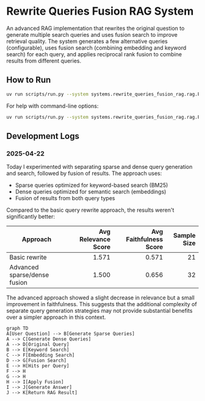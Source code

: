 # Rewrite Queries Fusion RAG System

An advanced RAG implementation that rewrites the original question to generate multiple search queries and uses fusion search to improve retrieval quality. The system generates a few alternative queries (configurable), uses fusion search (combining embedding and keyword search) for each query, and applies reciprocal rank fusion to combine results from different queries.

## How to Run

```bash
uv run scripts/run.py --system systems.rewrite_queries_fusion_rag.rag.FusionRAGSystem --input data/generated_qa_pairs/datamorgana_dataset_20250414_181830.n2.tsv
```

For help with command-line options:

```bash
uv run scripts/run.py --system systems.rewrite_queries_fusion_rag.rag.FusionRAGSystem --help
```

## Development Logs

### 2025-04-22

Today I experimented with separating sparse and dense query generation and search, followed by fusion of results. The approach uses:

- Sparse queries optimized for keyword-based search (BM25)
- Dense queries optimized for semantic search (embeddings)
- Fusion of results from both query types

Compared to the basic query rewrite approach, the results weren't significantly better:

| Approach | Avg Relevance Score | Avg Faithfulness Score | Sample Size |
|----------|--------------------:|----------------------:|------------:|
| Basic rewrite | 1.571 | 0.571 | 21 |
| Advanced sparse/dense fusion | 1.500 | 0.656 | 32 |

The advanced approach showed a slight decrease in relevance but a small improvement in faithfulness. This suggests that the additional complexity of separate query generation strategies may not provide substantial benefits over a simpler approach in this context.

```mermaid
graph TD
A[User Question] --> B[Generate Sparse Queries]
A --> C[Generate Dense Queries]
A --> D[Original Query]
B --> E[Keyword Search]
C --> F[Embedding Search]
D --> G[Fusion Search]
E --> H[Hits per Query]
F --> H
G --> H
H --> I[Apply Fusion]
I --> J[Generate Answer]
J --> K[Return RAG Result]
```
